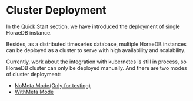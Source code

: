 # Cluster Deployment

In the [Quick Start](../quick_start.md) section, we have introduced the deployment of single HoraeDB instance.

Besides, as a distributed timeseries database, multiple HoraeDB instances can be deployed as a cluster to serve with high availability and scalability.

Currently, work about the integration with kubernetes is still in process, so HoraeDB cluster can only be deployed manually. And there are two modes of cluster deployment:

- [NoMeta Mode(Only for testing)](no_meta.md)
- [WithMeta Mode](with_meta.md)
